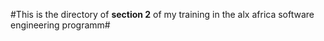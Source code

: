 #This is the directory of **section 2** of my training in the alx africa software engineering programm#
